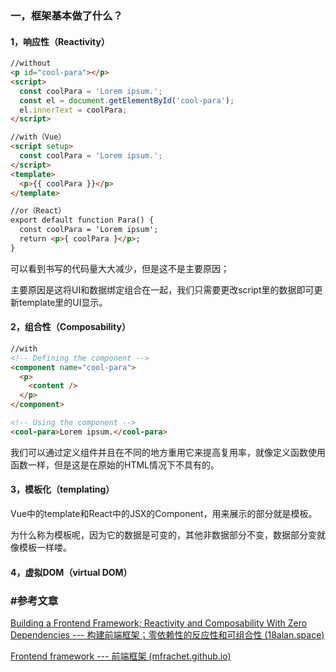 ### 一，框架基本做了什么？

#### 1，响应性（Reactivity）

```html
//without
<p id="cool-para"></p>
<script>
  const coolPara = 'Lorem ipsum.';
  const el = document.getElementById('cool-para');
  el.innerText = coolPara;
</script>

//with（Vue）
<script setup>
  const coolPara = 'Lorem ipsum.';
</script>
<template>
  <p>{{ coolPara }}</p>
</template>

//or（React）
export default function Para() {
  const coolPara = 'Lorem ipsum';
  return <p>{ coolPara }</p>;
}
```

可以看到书写的代码量大大减少，但是这不是主要原因；

主要原因是这将UI和数据绑定组合在一起，我们只需要更改script里的数据即可更新template里的UI显示。

#### 2，组合性（Composability）

```html
//with
<!-- Defining the component -->
<component name="cool-para">
  <p>
    <content />
  </p>
</component>

<!-- Using the component -->
<cool-para>Lorem ipsum.</cool-para>
```

我们可以通过定义组件并且在不同的地方重用它来提高复用率，就像定义函数使用函数一样，但是这是在原始的HTML情况下不具有的。

#### 3，模板化（templating）

Vue中的template和React中的JSX的Component，用来展示的部分就是模板。

为什么称为模板呢，因为它的数据是可变的，其他非数据部分不变，数据部分变就像模板一样喽。

#### 4，虚拟DOM（virtual DOM）

### #参考文章

[Building a Frontend Framework; Reactivity and Composability With Zero Dependencies --- 构建前端框架；零依赖性的反应性和可组合性 (18alan.space)](https://18alan.space/posts/how-hard-is-it-to-build-a-frontend-framework.html)

[Frontend framework --- 前端框架 (mfrachet.github.io)](https://mfrachet.github.io/create-frontend-framework/)